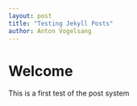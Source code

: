 ```yaml
---
layout: post
title: "Testing Jekyll Posts"
author: Anton Vogelsang
---
```


# Welcome

This is a first test of the post system
